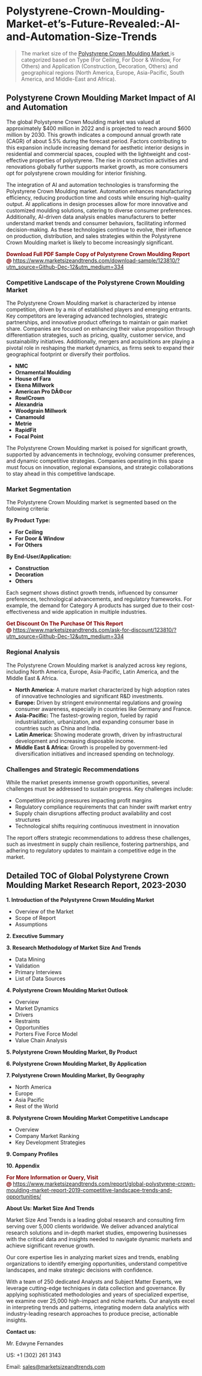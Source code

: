 <H1>Polystyrene-Crown-Moulding-Market-et’s-Future-Revealed:-AI-and-Automation-Size-Trends</H1><blockquote><p>The market size of the <a href="https://www.marketsizeandtrends.com/download-sample/123810/?utm_source=Github-Dec-12&amp;utm_medium=334" target="_blank">Polystyrene Crown Moulding Market </a>is categorized based on Type (For Ceiling, For Door & Window, For Others) and Application (Construction, Decoration, Others) and geographical regions (North America, Europe, Asia-Pacific, South America, and Middle-East and Africa).</p></blockquote><p><h2>Polystyrene Crown Moulding Market Impact of AI and Automation</h2><p>The global Polystyrene Crown Moulding market was valued at approximately $400 million in 2022 and is projected to reach around $600 million by 2030. This growth indicates a compound annual growth rate (CAGR) of about 5.5% during the forecast period. Factors contributing to this expansion include increasing demand for aesthetic interior designs in residential and commercial spaces, coupled with the lightweight and cost-effective properties of polystyrene. The rise in construction activities and renovations globally further supports market growth, as more consumers opt for polystyrene crown moulding for interior finishing.</p><p>The integration of AI and automation technologies is transforming the Polystyrene Crown Moulding market. Automation enhances manufacturing efficiency, reducing production time and costs while ensuring high-quality output. AI applications in design processes allow for more innovative and customized moulding solutions, catering to diverse consumer preferences. Additionally, AI-driven data analysis enables manufacturers to better understand market trends and consumer behaviors, facilitating informed decision-making. As these technologies continue to evolve, their influence on production, distribution, and sales strategies within the Polystyrene Crown Moulding market is likely to become increasingly significant.</p></p><p><strong><span style="color: #800000;">Download Full PDF Sample Copy of Polystyrene Crown Moulding Report @</span>&nbsp;</strong><a href="https://www.marketsizeandtrends.com/download-sample/123810/?utm_source=Github-Dec-12&amp;utm_medium=334">https://www.marketsizeandtrends.com/download-sample/123810/?utm_source=Github-Dec-12&amp;utm_medium=334</a></p><h3>Competitive Landscape of the Polystyrene Crown Moulding Market</h3><p>The Polystyrene Crown Moulding market is characterized by intense competition, driven by a mix of established players and emerging entrants. Key competitors are leveraging advanced technologies, strategic partnerships, and innovative product offerings to maintain or gain market share. Companies are focused on enhancing their value proposition through differentiation strategies, such as pricing, quality, customer service, and sustainability initiatives. Additionally, mergers and acquisitions are playing a pivotal role in reshaping the market dynamics, as firms seek to expand their geographical footprint or diversify their portfolios.</p><p><strong><p><ul><li>NMC </li><li> Ornamental Moulding </li><li> House of Fara </li><li> Ekena Millwork </li><li> American Pro DÃ©cor </li><li> RowlCrown </li><li> Alexandria </li><li> Woodgrain Millwork </li><li> Canamould </li><li> Metrie </li><li> RapidFit </li><li> Focal Point</p></li></ul></p></strong></p><p>The Polystyrene Crown Moulding market is poised for significant growth, supported by advancements in technology, evolving consumer preferences, and dynamic competitive strategies. Companies operating in this space must focus on innovation, regional expansions, and strategic collaborations to stay ahead in this competitive landscape.</p><h3>Market Segmentation</h3><p>The Polystyrene Crown Moulding market is segmented based on the following criteria:</p><p><strong>By Product Type:</strong></p><p><strong><p><ul><li>For Ceiling </li><li> For Door & Window </li><li> For Others</p></li></ul></p></strong></p><p><strong>By End-User/Application:</strong></p><p><strong><p><ul><li>Construction </li><li> Decoration </li><li> Others</p></li></ul></p></strong></p><p>Each segment shows distinct growth trends, influenced by consumer preferences, technological advancements, and regulatory frameworks. For example, the demand for Category A products has surged due to their cost-effectiveness and wide application in multiple industries.</p><p><strong><span style="color: #800000;">Get Discount On The Purchase Of This Report @&nbsp;</span></strong><a href="https://www.marketsizeandtrends.com/ask-for-discount/123810/?utm_source=Github-Dec-12&amp;utm_medium=334">https://www.marketsizeandtrends.com/ask-for-discount/123810/?utm_source=Github-Dec-12&amp;utm_medium=334</a></p><h3>Regional Analysis</h3><p>The Polystyrene Crown Moulding market is analyzed across key regions, including North America, Europe, Asia-Pacific, Latin America, and the Middle East &amp; Africa.</p><ul><li><strong>North America:</strong> A mature market characterized by high adoption rates of innovative technologies and significant R&amp;D investments.</li><li><strong>Europe:</strong> Driven by stringent environmental regulations and growing consumer awareness, especially in countries like Germany and France.</li><li><strong>Asia-Pacific:</strong> The fastest-growing region, fueled by rapid industrialization, urbanization, and expanding consumer base in countries such as China and India.</li><li><strong>Latin America:</strong> Showing moderate growth, driven by infrastructural development and increasing disposable income.</li><li><strong>Middle East &amp; Africa:</strong> Growth is propelled by government-led diversification initiatives and increased spending on technology.</li></ul><h3>Challenges and Strategic Recommendations</h3><p>While the market presents immense growth opportunities, several challenges must be addressed to sustain progress. Key challenges include:</p><ul><li>Competitive pricing pressures impacting profit margins</li><li>Regulatory compliance requirements that can hinder swift market entry</li><li>Supply chain disruptions affecting product availability and cost structures</li><li>Technological shifts requiring continuous investment in innovation</li></ul><p>The report offers strategic recommendations to address these challenges, such as investment in supply chain resilience, fostering partnerships, and adhering to regulatory updates to maintain a competitive edge in the market.</p><h2>Detailed TOC of Global Polystyrene Crown Moulding Market Research Report, 2023-2030</h2><p><strong>1. Introduction of the Polystyrene Crown Moulding Market</strong></p><ul><li>Overview of the Market</li><li>Scope of Report</li><li>Assumptions&nbsp;</li></ul><p><strong>2. Executive Summary</strong></p><p><strong>3. Research Methodology of <strong>Market Size And Trends</strong></strong></p><ul><li>Data Mining</li><li>Validation</li><li>Primary Interviews</li><li>List of Data Sources&nbsp;</li></ul><p><strong>4. Polystyrene Crown Moulding Market Outlook</strong></p><ul><li>Overview</li><li>Market Dynamics</li><li>Drivers</li><li>Restraints</li><li>Opportunities</li><li>Porters Five Force Model</li><li>Value Chain Analysis&nbsp;</li></ul><p><strong>5. Polystyrene Crown Moulding Market, By Product</strong></p><p><strong>6. Polystyrene Crown Moulding Market, By Application</strong></p><p><strong>7. Polystyrene Crown Moulding Market, By Geography</strong></p><ul><li>North America</li><li>Europe</li><li>Asia Pacific</li><li>Rest of the World&nbsp;</li></ul><p><strong>8. Polystyrene Crown Moulding Market Competitive Landscape</strong></p><ul><li>Overview</li><li>Company Market Ranking</li><li>Key Development Strategies&nbsp;</li></ul><p><strong>9. Company Profiles</strong></p><p><strong>10. Appendix</strong></p><p><strong><span style="color: #800000;">For More Information or Query, Visit @&nbsp;</span></strong><a href="https://www.marketsizeandtrends.com/report/global-polystyrene-crown-moulding-market-report-2019-competitive-landscape-trends-and-opportunities/">https://www.marketsizeandtrends.com/report/global-polystyrene-crown-moulding-market-report-2019-competitive-landscape-trends-and-opportunities/</a></p><p></p><p><strong>About Us:&nbsp;Market Size And Trends</strong></p><p>Market Size And Trends&nbsp;is a leading global research and consulting firm serving over 5,000 clients worldwide. We deliver advanced analytical research solutions and in-depth market studies, empowering businesses with the critical data and insights needed to navigate dynamic markets and achieve significant revenue growth.</p><p>Our core expertise lies in analyzing market sizes and trends, enabling organizations to identify emerging opportunities, understand competitive landscapes, and make strategic decisions with confidence.</p><p>With a team of 250 dedicated Analysts and Subject Matter Experts, we leverage cutting-edge techniques in data collection and governance. By applying sophisticated methodologies and years of specialized expertise, we examine over 25,000 high-impact and niche markets. Our analysts excel in interpreting trends and patterns, integrating modern data analytics with industry-leading research approaches to produce precise, actionable insights.</p><p><strong>Contact us:</strong></p><p>Mr. Edwyne Fernandes</p><p>US: +1 (302) 261 3143</p><p>Email: <a href="mailto:sales@marketsizeandtrends.com">sales@marketsizeandtrends.com</a>&nbsp;</p>
